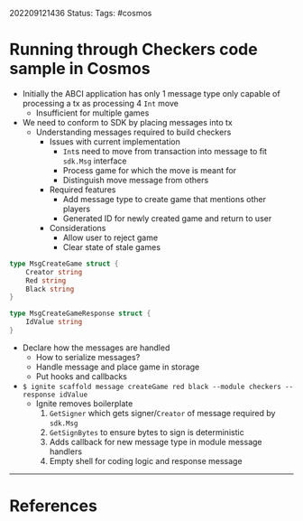 202209121436
Status: 
Tags: #cosmos

# Running through Checkers code sample in Cosmos
- Initially the ABCI application has only 1 message type only capable of processing a tx as processing 4 `Int` move
	- Insufficient for multiple games
- We need to conform to SDK by placing messages into tx
	- Understanding messages required to build checkers
		- Issues with current implementation
			- `Int`s need to move from transaction into message to fit `sdk.Msg` interface
			- Process game for which the move is meant for
			- Distinguish move message from others
		- Required features
			- Add message type to create game that mentions other players
			- Generated ID for newly created game and return to user
		- Considerations
			- Allow user to reject game
			- Clear state of stale games

```go
type MsgCreateGame struct {
	Creator string
	Red string
	Black string
}

type MsgCreateGameResponse struct {
	IdValue string
}
```

- Declare how the messages are handled
	- How to serialize messages?
	- Handle message and place game in storage
	- Put hooks and callbacks
- `$ ignite scaffold message createGame red black --module checkers --response idValue`
	- Ignite removes boilerplate
		1. `GetSigner` which gets signer/`Creator` of message required by `sdk.Msg`
		2. `GetSignBytes` to ensure bytes to sign is deterministic
		3. Adds callback for new message type in module message handlers
		4. Empty shell for coding logic and response message







---
# References

